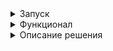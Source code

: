 <details><summary>Запуск</summary>
Для того, чтобы запустить необходимо проделать следующие шаги, установите Git Bash: https://www.git-scm.com

1. Склонируйте репозиторий

```shell
git clone https://github.com/maksim25y/CaseTask.git
```

2. Скачайте и установите Docker

Скачать и найти инструкцию по установке вы можете на официальном сайте [Docker](https://www.docker.com)

3. Запустите приложение в Docker

Для этого запустите Docker, откройте терминал и перейдите в папку репозитория

```shell
cd CaseTask
```
Далее введите команду

```shell
docker-compose up
```
Готово! Сервер запущен.
Протестировать работу API можно в Postman по ссылке: localhost:8080

Чтобы остановить работу контейнеров, в терминале, откуда вы запускали docker-compose нажмите Ctrl+C (Control + C для Mac)
</details>
<details><summary>Функционал</summary>
Создание файла с корректными данными:

![image](https://github.com/user-attachments/assets/86022100-b244-42d1-ad50-5f586ad3c1c0)

Создание файла с некорректной датой:

![image](https://github.com/user-attachments/assets/a238beee-2974-4472-812f-0e086a43a074)

Создание файла с base64, который некорректен:

![image](https://github.com/user-attachments/assets/bf067b16-551d-4914-9427-4b3cd12e5db2)

Получение файла по существующему Id:

![image](https://github.com/user-attachments/assets/96544b45-f890-4157-9b57-05eaedb590f4)

Получение файла по несуществуеющему Id:

![image](https://github.com/user-attachments/assets/aa2ac678-366a-46f1-8d2c-4ccdc1585c91)

Получение всех файлов:

![image](https://github.com/user-attachments/assets/a40642d9-040e-428c-b437-e228b7503440)

Получение всех файлов с сортировкой по дате создания:

![image](https://github.com/user-attachments/assets/5f25bd0f-bc5b-46a2-a93e-10d9ebf909cc)

Получение всех файлов с пагинацией и без сортировки:

![image](https://github.com/user-attachments/assets/97603942-cf8d-4292-8470-ce536597ee5f)

![image](https://github.com/user-attachments/assets/57ee33fc-8248-4d9a-bb55-c596bd229a4f)

Получение всех файлов с пагинацией и c сортировкой:

![image](https://github.com/user-attachments/assets/123c6699-7a67-4f5d-aef0-162daa5b76af)

![image](https://github.com/user-attachments/assets/227b652b-3e39-4557-bd5b-fbbf5e051851)

</details>
<details><summary>Описание решения</summary>
Используемые технологии: Spring Boot, Spring Data JPA, Flyway, Docker, PostgreSQL, JUnit.

Был добавлен Dockerfile для сборки приложения:
  
![image](https://github.com/user-attachments/assets/928dc727-d18b-484a-bd15-61c1365e4f13)

Был добавлен docker-compose.yaml для запука приложения в контейнере. В нём же происходит создание БД. Чтение данных (Пароль к БД, Логин к БД и др) идёт из файла .env.docker.

![image](https://github.com/user-attachments/assets/4d597665-cddf-4232-af16-eb640382330d)

#### Переменные окружения в .env

Описание:
1. POSTGRES_USER - логин для БД
2. POSTGRES_PASSWORD - пароль для БД
3. SPRING_DATASOURCE_URL - адрес БД
4. SPRING_DATASOURCE_USERNAME - логин для БД, но для Spring
5. SPRING_DATASOURCE_PASSWORD - пароль для БД, но для Spring

С помощью Flyway была добавлена миграция:

![image](https://github.com/user-attachments/assets/0fdcdce5-73a8-41a1-88e1-9eac492b476f)

Была создана модель файла для сохранения в БД:

![image](https://github.com/user-attachments/assets/c28bad18-dd0f-441d-af03-2342d4657274)

Был создан репозиторий для выполнения операция с использованием JPA. 
В том числе был добавлен метод для получения файлов с сортировкой по дате создания:

![image](https://github.com/user-attachments/assets/97a2d0d3-c7e7-4eeb-8471-7bebba7f2442)

Был создан FileDTO. Объект, который передаётся в JSON:

![image](https://github.com/user-attachments/assets/9384c919-51b9-4551-b2eb-eeba206bd7d6)

Был добавлен FileService. Данный класс связывает JPA с контроллером. 
Был добавлен метод для сохранения файла в БД. Добавлена обработка исключений на случай, если некорректна дата или файл в base64:

![image](https://github.com/user-attachments/assets/67e61cee-fb0f-4abd-912b-c2c2b70f9569)

Был добавлен метод конвертации файла из base64 в набор байтов:

![image](https://github.com/user-attachments/assets/bb64fc27-b2c1-4a70-a7f2-16408776b4c5)

Был добавлен метод для конвертации набора байтов в base64:

![image](https://github.com/user-attachments/assets/d9f49125-822c-4a1a-982c-67f08107a169)

Добавлен метод для получения файла по id:

![image](https://github.com/user-attachments/assets/9f412026-f1d6-4457-8457-734f58552f12)

Добавлен метод для перевода FileModel в FileDTO:

![image](https://github.com/user-attachments/assets/f817ebb2-8e48-4b22-83e4-a911aa23fbc6)

Добавлен метод для получения файлов с сортировкой по дате создания:

![image](https://github.com/user-attachments/assets/d5a3b7e2-9999-473d-a8bd-41905a22dc87)

Добавлен метод для получения файлов с пагинацией и сортировкой по дате:

![image](https://github.com/user-attachments/assets/d73aaa09-1156-42e9-9e0f-3008ed02991f)

Создан контроллер для обработки запросов.
Обработчик POST запросов для создания файла:

![image](https://github.com/user-attachments/assets/903306b2-7b02-4f95-8379-695ebf10a5b7)

Обработчик GET запросов на получение файла по его ID:

![image](https://github.com/user-attachments/assets/e3f1e517-d269-4dbc-b8d7-f6ebd2ced80c)

Обработчик GET запросов на получение всех файлов (с сортировкой, пагинацией):

![image](https://github.com/user-attachments/assets/3e09e3ec-42e3-49d3-9686-4473e5db6b93)


</details>
